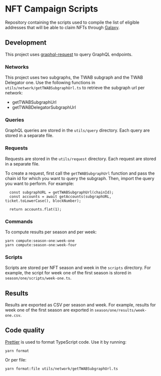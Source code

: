 # NFT Campaign Scripts

Repository containing the scripts used to compile the list of eligible addresses that will be able to claim NFTs through [Galaxy](https://galaxy.eco).

## Development

This project uses [graphql-request](https://www.npmjs.com/package/graphql-request) to query GraphQL endpoints.

### Networks

This project uses two subgraphs, the TWAB subgraph and the TWAB Delegator one.
Use the following functions in `utils/network/getTWABSubgraphUrl.ts` to retrieve the subgraph url per network:
- getTWABSubgraphUrl
- getTWABDelegatorSubgraphUrl

### Queries

GraphQL queries are stored in the `utils/query` directory. Each query are stored in a separate file.

### Requests

Requests are stored in the `utils/request` directory. Each request are stored in a separate file.

To create a request, first call the `getTWABSubgraphUrl` function and pass the chain id for which you want to query the subgraph. Then, import the query you want to perform. For example:
```
  const subgraphURL = getTWABSubgraphUrl(chainId);
  const accounts = await getAccounts(subgraphURL, ticket.toLowerCase(), blockNumber);

  return accounts.flat(1);
```

### Commands

To compute results per season and per week:

```
yarn compute:season-one:week-one
yarn compute:season-one:week-four
```

### Scripts

Scripts are stored per NFT season and week in the `scripts` directory. For example, the script for week one of the first season is stored in `season/one/scripts/week-one.ts`.

## Results

Results are exported as CSV per season and week. For example, results for week one of the first season are exported in `season/one/results/week-one.csv`.

## Code quality

[Prettier](https://prettier.io) is used to format TypeScript code. Use it by running:

```
yarn format
```
Or per file:

```
yarn format:file utils/network/getTWABSubgraphUrl.ts
```
